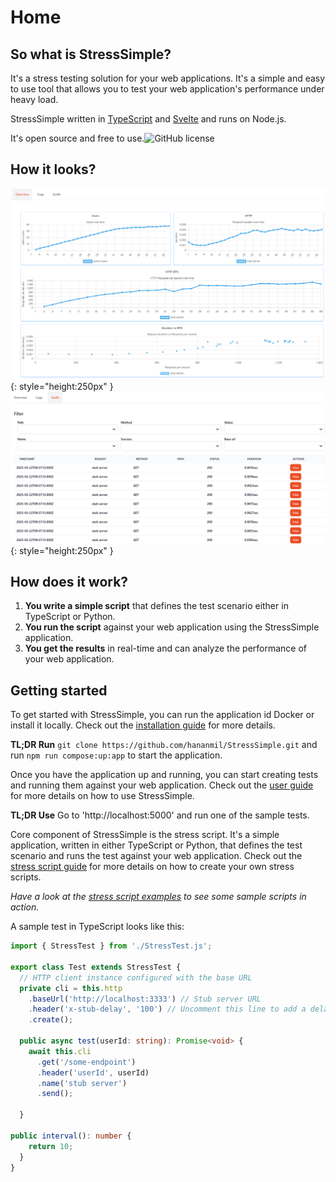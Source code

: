 # Home
## So what is StressSimple?
It's a stress testing solution for your web applications. It's a simple and easy to use tool that allows you to test your web application's performance under heavy load. 

StressSimple written in [TypeScript](http://typescriptlang.org/) and [Svelte](https://svelte.dev/) and runs on Node.js. 

It's open source and free to use.![GitHub license](https://img.shields.io/github/license/StressSimple/StressSimple)
## How it looks?

![Test Overview](images/ScreenshotOverview.png){: style="height:250px" }![Test Results](images/ScreenshotAudit.png){: style="height:250px" }

## How does it work?
1. **You write a simple script** that defines the test scenario either in TypeScript or Python.
2. **You run the script** against your web application using the StressSimple application.
3. **You get the results** in real-time and can analyze the performance of your web application.
## Getting started
To get started with StressSimple, you can run the application id Docker or install it locally. Check out the [installation guide](installation.md) for more details.

**TL;DR Run** `git clone https://github.com/hananmil/StressSimple.git` and run `npm run compose:up:app` to start the application.

Once you have the application up and running, you can start creating tests and running them against your web application. Check out the [user guide](user-guide.md) for more details on how to use StressSimple.

**TL;DR Use** Go to 'http://localhost:5000' and run one of the sample tests.

Core component of StressSimple is the stress script. It's a simple application, written in either TypeScript or Python, that defines the test scenario and runs the test against your web application. Check out the [stress script guide](stress-script-guide.md) for more details on how to create your own stress scripts.

*Have a look at the [stress script examples](https://github.com/hananmil/StressSimple/tree/master/backend/templates/bootstrap) to see some sample scripts in action.*

A sample test in TypeScript looks like this:

```typescript
import { StressTest } from './StressTest.js';

export class Test extends StressTest {
  // HTTP client instance configured with the base URL
  private cli = this.http
    .baseUrl('http://localhost:3333') // Stub server URL
    .header('x-stub-delay', '100') // Uncomment this line to add a delay to all requests
    .create();

  public async test(userId: string): Promise<void> {
    await this.cli
      .get('/some-endpoint')
      .header('userId', userId)
      .name('stub server')
      .send();

  }

public interval(): number {
    return 10;
  }
}
```
